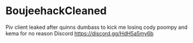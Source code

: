 # BoujeehackCleaned
Piv client leaked after quinns dumbass to kick me losinq cody poompy and kema for no reason 
Discord https://discord.gg/HdH5a5my6b
